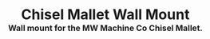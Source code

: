 <!-- 2025-07-13 -->

<h1 align="center">
  Chisel Mallet Wall Mount
  <br>
  <sup><sub><sup>Wall mount for the MW Machine Co Chisel Mallet.<sup></sub>
</h1>
